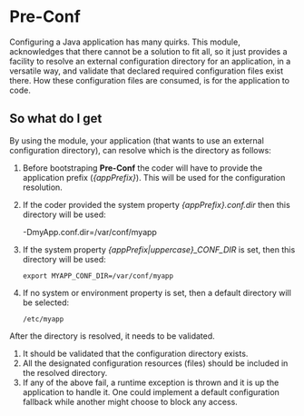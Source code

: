 # Pre-Conf
Configuring a Java application has many quirks. This module, acknowledges that there cannot be a solution to fit all, so it just provides a facility to resolve an external configuration directory for an application, in a versatile way, and validate that declared required configuration files exist there. How these configuration files are consumed, is for the application to code.

## So what do I get
By using the module, your application (that wants to use an external configuration directory), can resolve which is the directory as follows:
1. Before bootstraping **Pre-Conf** the coder will have to provide the application prefix (*{appPrefix}*). This will be used for the configuration resolution.
2. If the coder provided the system property *{appPrefix}.conf.dir* then this directory will be used:

      -DmyApp.conf.dir=/var/conf/myapp

3. If the system property *{appPrefix|uppercase}_CONF_DIR* is set, then this directory will be used:

       export MYAPP_CONF_DIR=/var/conf/myapp

4. If no system or environment property is set, then a default directory will be selected:
    
       /etc/myapp
    
After the directory is resolved, it needs to be validated.

1. It should be validated that the configuration directory exists.
2. All the designated configuration resources (files) should be included in the resolved directory.
3. If any of the above fail, a runtime exception is thrown and it is up the application to handle it. One could implement a default configuration fallback while another might choose to block any access. 



    
